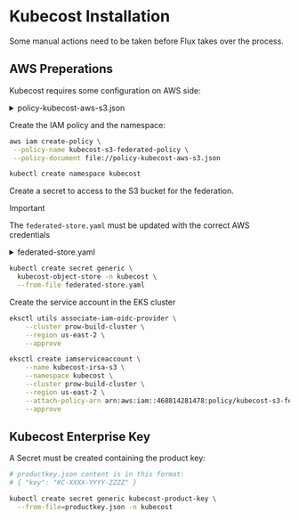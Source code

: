 # Kubecost Installation

Some manual actions need to be taken before Flux takes over the process.

## AWS Preperations

Kubecost requires some configuration on AWS side:

<details>
  <summary>policy-kubecost-aws-s3.json</summary>

  ```json
  {
      "Version": "2012-10-17",
      "Statement": [
          {
              "Sid": "VisualEditor0",
              "Effect": "Allow",
              "Action": [
                  "s3:ListBucket",
                  "s3:GetBucketLocation"
              ],
              "Resource": "arn:aws:s3:::kubecost-prow-clusters-metrics"
          },
          {
              "Sid": "VisualEditor1",
              "Effect": "Allow",
              "Action": [
                  "s3:PutObject",
                  "s3:GetObject",
                  "s3:ListBucketMultipartUploads",
                  "s3:AbortMultipartUpload",
                  "s3:ListBucket",
                  "s3:DeleteObject",
                  "s3:ListMultipartUploadParts"
              ],
              "Resource": [
                  "arn:aws:s3:::kubecost-prow-clusters-metrics",
                  "arn:aws:s3:::kubecost-prow-clusters-metrics/*"
              ]
          }
      ]
  }
  ```
</details>

Create the IAM policy and the namespace:

```bash
aws iam create-policy \
 --policy-name kubecost-s3-federated-policy \
 --policy-document file://policy-kubecost-aws-s3.json

kubectl create namespace kubecost
```

Create a secret to access to the S3 bucket for the federation. 

> [!IMPORTANT]
> The `federated-store.yaml` must be updated with the correct AWS credentials

<details>
  <summary>federated-store.yaml</summary>

  ```yaml
  type: S3
  config:
    bucket: "kubecost-prow-clusters-metrics"
    endpoint: "s3.amazonaws.com"
    region: "us-east-2"
    access_key: "xxx"
    secret_key: "yyy"
    insecure: false
    signature_version2: false
    put_user_metadata:
        "X-Amz-Acl": "bucket-owner-full-control"
    http_config:
      idle_conn_timeout: 90s
      response_header_timeout: 2m
      insecure_skip_verify: false
    trace:
      enable: true
    part_size: 134217728
  ```
</details>

```bash
kubectl create secret generic \
  kubecost-object-store -n kubecost \
  --from-file federated-store.yaml
```

Create the service account in the EKS cluster

```bash
eksctl utils associate-iam-oidc-provider \
    --cluster prow-build-cluster \
    --region us-east-2 \
    --approve

eksctl create iamserviceaccount \
    --name kubecost-irsa-s3 \
    --namespace kubecost \
    --cluster prow-build-cluster \
    --region us-east-2 \
    --attach-policy-arn arn:aws:iam::468814281478:policy/kubecost-s3-federated-policy \
    --approve
```

## Kubecost Enterprise Key

A Secret must be created containing the product key:

```bash
# productkey.json content is in this format:
# { "key": "KC-XXXX-YYYY-ZZZZ" }

kubectl create secret generic kubecost-product-key \
  --from-file=productkey.json -n kubecost
```
